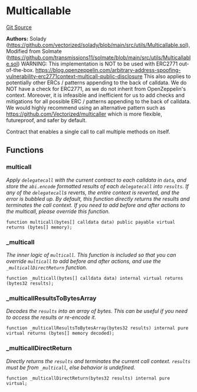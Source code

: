 # Multicallable
[Git Source](https://github.com/VerisLabs/KAM/blob/26924a026af1e1620e830002fd931ff7e42525b6/src/vendor/Multicallable.sol)

**Authors:**
Solady (https://github.com/vectorized/solady/blob/main/src/utils/Multicallable.sol), Modified from Solmate (https://github.com/transmissions11/solmate/blob/main/src/utils/Multicallable.sol)
WARNING:
This implementation is NOT to be used with ERC2771 out-of-the-box.
https://blog.openzeppelin.com/arbitrary-address-spoofing-vulnerability-erc2771context-multicall-public-disclosure
This also applies to potentially other ERCs / patterns appending to the back of calldata.
We do NOT have a check for ERC2771, as we do not inherit from OpenZeppelin's context.
Moreover, it is infeasible and inefficient for us to add checks and mitigations
for all possible ERC / patterns appending to the back of calldata.
We would highly recommend using an alternative pattern such as
https://github.com/Vectorized/multicaller
which is more flexible, futureproof, and safer by default.

Contract that enables a single call to call multiple methods on itself.


## Functions
### multicall

*Apply `delegatecall` with the current contract to each calldata in `data`,
and store the `abi.encode` formatted results of each `delegatecall` into `results`.
If any of the `delegatecall`s reverts, the entire context is reverted,
and the error is bubbled up.
By default, this function directly returns the results and terminates the call context.
If you need to add before and after actions to the multicall, please override this function.*


```solidity
function multicall(bytes[] calldata data) public payable virtual returns (bytes[] memory);
```

### _multicall

*The inner logic of `multicall`.
This function is included so that you can override `multicall`
to add before and after actions, and use the `_multicallDirectReturn` function.*


```solidity
function _multicall(bytes[] calldata data) internal virtual returns (bytes32 results);
```

### _multicallResultsToBytesArray

*Decodes the `results` into an array of bytes.
This can be useful if you need to access the results or re-encode it.*


```solidity
function _multicallResultsToBytesArray(bytes32 results) internal pure virtual returns (bytes[] memory decoded);
```

### _multicallDirectReturn

*Directly returns the `results` and terminates the current call context.
`results` must be from `_multicall`, else behavior is undefined.*


```solidity
function _multicallDirectReturn(bytes32 results) internal pure virtual;
```

